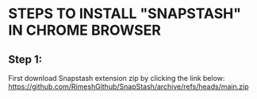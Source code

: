# STEPS TO INSTALL "SNAPSTASH" IN CHROME BROWSER

## Step 1:
First download Snapstash extension zip by clicking the link below:
https://github.com/RimeshGithub/SnapStash/archive/refs/heads/main.zip
